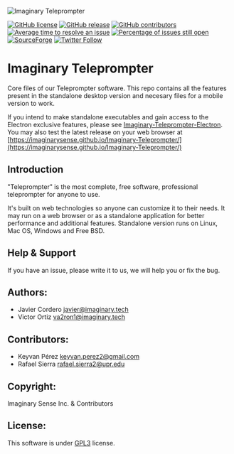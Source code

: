 ![Imaginary Teleprompter](https://github.com/ImaginarySense/Imaginary-Teleprompter-Electron/raw/master/build/install-spinner.png)

[![GitHub license](https://img.shields.io/badge/license-GPL3-blue.svg)](https://raw.githubusercontent.com/ImaginarySense/Imaginary-Teleprompter/master/LICENSE)
[![GitHub release](https://img.shields.io/github/release/ImaginarySense/Imaginary-Teleprompter-Electron.svg)](https://github.com/ImaginarySense/Imaginary-Teleprompter-Electron/releases)
[![GitHub contributors](https://img.shields.io/github/contributors/ImaginarySense/Imaginary-Teleprompter.svg)](https://github.com/ImaginarySense/Imaginary-Teleprompter/graphs/contributors)
[![Average time to resolve an issue](http://isitmaintained.com/badge/resolution/ImaginarySense/Imaginary-Teleprompter.svg)](http://isitmaintained.com/project/ImaginarySense/Imaginary-Teleprompter "Average time to resolve an issue")
[![Percentage of issues still open](http://isitmaintained.com/badge/open/ImaginarySense/Imaginary-Teleprompter.svg)](http://isitmaintained.com/project/ImaginarySense/Imaginary-Teleprompter "Percentage of issues still open")
[![SourceForge](https://img.shields.io/sourceforge/dm/teleprompter-imaginary-films.svg)](https://sourceforge.net/projects/teleprompter-imaginary-films/)
[![Twitter Follow](https://img.shields.io/twitter/follow/imaginary_tech.svg?style=social&label=Follow)](https://twitter.com/imaginary_tech)

# Imaginary Teleprompter
Core files of our Teleprompter software. This repo contains all the features present in the standalone desktop version and necesary files for a mobile version to work.

If you intend to make standalone executables and gain access to the Electron exclusive features, please see [Imaginary-Teleprompter-Electron](https://github.com/ImaginarySense/Imaginary-Teleprompter-Electron). You may also test the latest release on your web browser at [https://imaginarysense.github.io/Imaginary-Teleprompter/](https://imaginarysense.github.io/Imaginary-Teleprompter/)

Introduction
-------------
"Teleprompter" is the most complete, free software, professional teleprompter for anyone to use.

It's built on web technologies so anyone can customize it to their needs. It may run on a web browser or as a standalone application for better performance and additional features. Standalone version runs on Linux, Mac OS, Windows and Free BSD.

Help & Support
-------------
If you have an issue, please write it to us, we will help you or fix the bug.

## Authors:
*  Javier Cordero <javier@imaginary.tech>
*  Victor Ortiz <va2ron1@imaginary.tech>

## Contributors:
*   Keyvan Pérez <keyvan.perez2@gmail.com>
*  Rafael Sierra <rafael.sierra2@upr.edu> 

## Copyright: 
Imaginary Sense Inc. & Contributors

## License: 
This software is under [GPL3](https://github.com/ImaginarySense/Imaginary-Teleprompter/blob/master/LICENSE) license.
  
